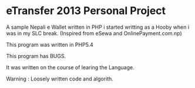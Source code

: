 # eTransfer 2013 Personal Project

A sample Nepali e Wallet written in PHP i started writting as a Hooby when i was in my SLC break. (Inspired from eSewa and OnlinePayment.com.np)

This program was written in PHP5.4

This program has BUGS.

It was written on the course of learing the Language.

Warning : Loosely written code and algorith.
